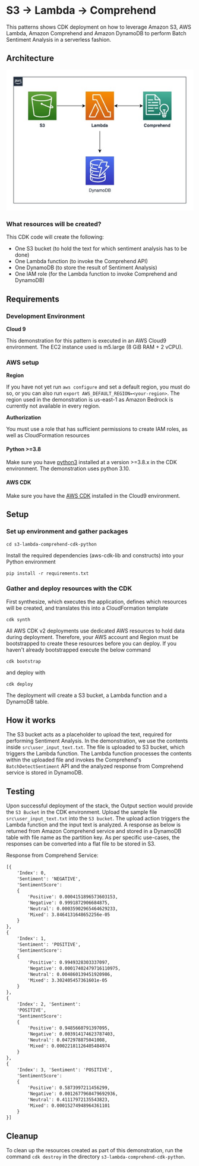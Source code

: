 # S3 -> Lambda -> Comprehend
This patterns shows CDK deployment on how to leverage Amazon S3, AWS Lambda, Amazon Comprehend and Amazon DynamoDB to perform Batch Sentiment Analysis in a serverless fashion.

## Architecture
![Diagram](src/architecture.jpg)

### What resources will be created?
This CDK code will create the following:
   - One S3 bucket (to hold the text for which sentiment analysis has to be done)
   - One Lambda function (to invoke the Comprehend API)
   - One DynamoDB (to store the result of Sentiment Analysis)
   - One IAM role (for the Lambda function to invoke Comprehend and DynamoDB)

## Requirements

### Development Environment
**Cloud 9**

This demonstration for this pattern is executed in an AWS Cloud9 environment. The EC2 instance used is m5.large (8 GiB RAM + 2 vCPU).

### AWS setup
**Region**

If you have not yet run `aws configure` and set a default region, you must do so, or you can also run `export AWS_DEFAULT_REGION=<your-region>`. The region used in the demonstration is us-east-1 as Amazon Bedrock is currently not available in every region.

**Authorization**

You must use a role that has sufficient permissions to create IAM roles, as well as CloudFormation resources

#### Python >=3.8
Make sure you have [python3](https://www.python.org/downloads/) installed at a version >=3.8.x in the CDK environment. The demonstration uses python 3.10.

#### AWS CDK
Make sure you have the [AWS CDK](https://docs.aws.amazon.com/cdk/v2/guide/getting_started.html#getting_started_install) installed in the Cloud9 environment.


## Setup

### Set up environment and gather packages

```
cd s3-lambda-comprehend-cdk-python
```

Install the required dependencies (aws-cdk-lib and constructs) into your Python environment 
```
pip install -r requirements.txt
```

### Gather and deploy resources with the CDK

First synthesize, which executes the application, defines which resources will be created, and translates this into a CloudFormation template
```
cdk synth
```
All AWS CDK v2 deployments use dedicated AWS resources to hold data during deployment. Therefore, your AWS account and Region must be bootstrapped to create these resources before you can deploy. If you haven't already bootstrapped execute the below command
```
cdk bootstrap
```
and deploy with
```
cdk deploy
```

The deployment will create a S3 bucket, a Lambda function and a DynamoDB table.

## How it works
The S3 bucket acts as a placeholder to upload the text, required for performing Sentiment Analysis. In the demonstration, we use the contents inside `src\user_input_text.txt`. 
The file is uploaded to S3 bucket, which triggers the Lambda function. The Lambda function processes the contents within the uploaded file and invokes the Comprehend's `BatchDetectSentiment` API and the analyzed response from Comprehend service is stored in DynamoDB.

## Testing
Upon successful deployment of the stack, the Output section would provide the `S3 Bucket` in the CDK environment. 
Upload the sample file `src\user_input_text.txt` into the `S3 bucket`. The upload action triggers the Lambda function and the input text is analyzed.
A response as below is returned from Amazon Comprehend service and stored in a DynamoDB table with file name as the partition key. 
As per specific use-cases, the responses can be converted into a flat file to be stored in S3.

Response from Comprehend Service:
```
[{
	'Index': 0, 
	'Sentiment': 'NEGATIVE', 
	'SentimentScore': 
	{
		'Positive': 0.0004151896573603153, 
		'Negative': 0.9991872906684875, 
		'Neutral': 0.00035902965464629233, 
		'Mixed': 3.8464131648652256e-05
	}
}, 
{
	'Index': 1, 
	'Sentiment': 'POSITIVE', 
	'SentimentScore': 
	{
		'Positive': 0.9949328303337097, 
		'Negative': 0.00017402479716110975, 
		'Neutral': 0.004860139451920986, 
		'Mixed': 3.302405457361601e-05
	}
}, 
{
	'Index': 2, 'Sentiment': 
	'POSITIVE', 
	'SentimentScore': 
	{
		'Positive': 0.9485660791397095, 
		'Negative': 0.003914174623787403, 
		'Neutral': 0.0472978875041008, 
		'Mixed': 0.00022181126405484974
	}
}, 
{
	'Index': 3, 'Sentiment': 'POSITIVE', 
	'SentimentScore': 
	{
		'Positive': 0.5873997211456299, 
		'Negative': 0.0012677968479692936, 
		'Neutral': 0.41117972135543823, 
		'Mixed': 0.00015274948964361101
	}
}]

```

## Cleanup

To clean up the resources created as part of this demonstration, run the command `cdk destroy` in the directory `s3-lambda-comprehend-cdk-python`.

